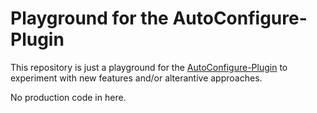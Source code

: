 # Playground for the AutoConfigure-Plugin

This repository is just a playground for the [AutoConfigure-Plugin](https://github.com/cloudflightio/autoconfigure-gradle-playground) 
to experiment with new features and/or alterantive approaches.

No production code in here.
